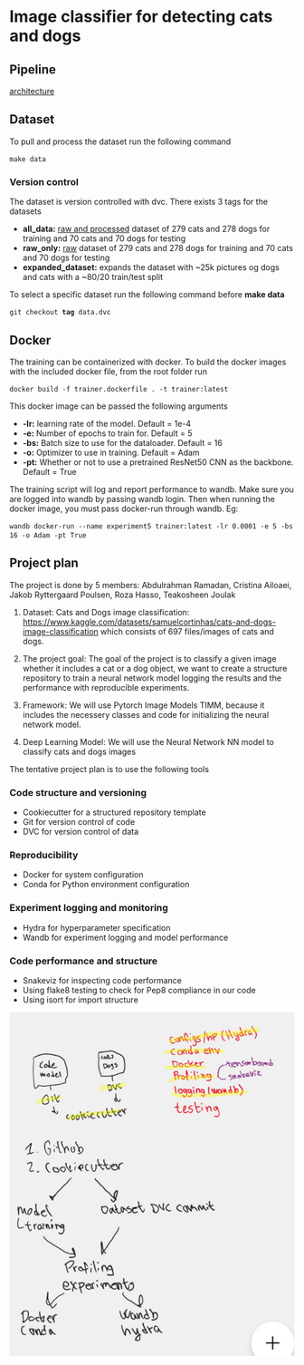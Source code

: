 # Image classifier for detecting cats and dogs
## Pipeline
[architecture](reports/figures/architecture.png)

## Dataset

To pull and process the dataset run the following command

<pre><code>make data
</code></pre>

### Version control

The dataset is version controlled with dvc. There exists 3 tags for the datasets

- <b>all_data:</b> <u>raw and processed</u> dataset of 279 cats and 278 dogs for training and 70 cats and 70 dogs for testing
- <b>raw_only:</b> <u>raw</u> dataset of 279 cats and 278 dogs for training and 70 cats and 70 dogs for testing
- <b>expanded_dataset:</b> expands the dataset with ~25k pictures og dogs and cats with a ~80/20 train/test split

To select a specific dataset run the following command before **make data**
<pre><code>git checkout <b>tag</b> data.dvc
</code></pre>

## Docker

The training can be containerized with docker. To build the docker images with the included docker file, from the root folder run

<pre><code>docker build -f trainer.dockerfile . -t trainer:latest
</code></pre>

This docker image can be passed the following arguments

- <b>-lr:</b> learning rate of the model. Default = 1e-4
- <b>-e:</b> Number of epochs to train for. Default = 5
- <b>-bs:</b> Batch size to use for the dataloader. Default = 16
- <b>-o:</b> Optimizer to use in training. Default = Adam
- <b>-pt:</b> Whether or not to use a pretrained ResNet50 CNN as the backbone. Default = True

The training script will log and report performance to wandb. Make sure you are logged into wandb by passing wandb login. Then when running the docker image, you must pass docker-run through wandb. Eg:

<pre><code>wandb docker-run --name experiment5 trainer:latest -lr 0.0001 -e 5 -bs 16 -o Adam -pt True</pre></code>


## Project plan

The project is done by 5 members: Abdulrahman Ramadan, Cristina Ailoaei, Jakob Ryttergaard Poulsen,  Roza Hasso, Teakosheen Joulak

1. Dataset: Cats and Dogs image classification: https://www.kaggle.com/datasets/samuelcortinhas/cats-and-dogs-image-classification
which consists of 697 files/images of cats and dogs.

2. The  project goal:  The goal of the project is to classify a given image whether it includes a cat or a dog object, we want to create a structure repository to train a neural network model 
logging the results and the performance with reproducible  experiments. 

3. Framework: We will use Pytorch Image Models TIMM, because it includes the necessery classes and code for initializing the neural network model. 

4. Deep Learning Model: We will use the Neural Network NN model to classify cats and dogs images

The tentative project plan is to use the following tools


### Code structure and versioning
- Cookiecutter for a structured repository template
- Git for version control of code
- DVC for version control of data

### Reproducibility
- Docker for system configuration
- Conda for Python environment configuration

### Experiment logging and monitoring
- Hydra for hyperparameter specification
- Wandb for experiment logging and model performance

### Code performance and structure
- Snakeviz for inspecting code performance
- Using flake8 testing to check for Pep8 compliance in our code
- Using isort for import structure



![project plan](reports/figures/project_plan.png)
